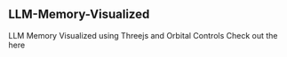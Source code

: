 ## LLM-Memory-Visualized
LLM Memory Visualized using Threejs and Orbital Controls
Check out the here
